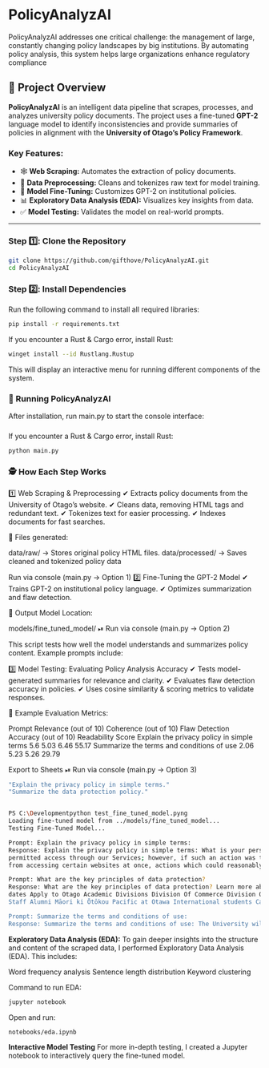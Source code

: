# PolicyAnalyzAI
PolicyAnalyzAI addresses one critical challenge: the management of large, constantly changing policy landscapes by big institutions. By automating policy analysis, this system helps large organizations enhance regulatory compliance

## 📖 Project Overview

**PolicyAnalyzAI** is an intelligent data pipeline that scrapes, processes, and analyzes university policy documents. The project uses a fine-tuned **GPT-2** language model to identify inconsistencies and provide summaries of policies in alignment with the **University of Otago’s Policy Framework**.

### Key Features:
- 🕸️ **Web Scraping:** Automates the extraction of policy documents.  
- 🧹 **Data Preprocessing:** Cleans and tokenizes raw text for model training.  
- 🤖 **Model Fine-Tuning:** Customizes GPT-2 on institutional policies.  
- 📊 **Exploratory Data Analysis (EDA):** Visualizes key insights from data.  
- ✅ **Model Testing:** Validates the model on real-world prompts.  

---

### **Step 1️⃣: Clone the Repository**
```bash
git clone https://github.com/gifthove/PolicyAnalyzAI.git
cd PolicyAnalyzAI
```


### **Step 2️⃣: Install Dependencies** 
Run the following command to install all required libraries:
```bash
pip install -r requirements.txt
```
If you encounter a Rust & Cargo error, install Rust:
```bash
winget install --id Rustlang.Rustup
```
This will display an interactive menu for running different components of the system.

### **🚀 Running PolicyAnalyzAI**
After installation, run main.py to start the console interface:
### 
If you encounter a Rust & Cargo error, install Rust:
```bash
python main.py
```

### **🕵 How Each Step Works**
1️⃣ Web Scraping & Preprocessing
✔ Extracts policy documents from the University of Otago’s website.
✔ Cleans data, removing HTML tags and redundant text.
✔ Tokenizes text for easier processing.
✔ Indexes documents for fast searches.

📂 Files generated:

data/raw/ → Stores original policy HTML files.
data/processed/ → Saves cleaned and tokenized policy data

Run via console (main.py → Option 1)
2️⃣ Fine-Tuning the GPT-2 Model
✔ Trains GPT-2 on institutional policy language.
✔ Optimizes summarization and flaw detection.

💾 Output Model Location:

models/fine_tuned_model/
⏯ Run via console (main.py → Option 2)

This script tests how well the model understands and summarizes policy content. Example prompts include:


3️⃣ Model Testing: Evaluating Policy Analysis Accuracy
✔ Tests model-generated summaries for relevance and clarity.
✔ Evaluates flaw detection accuracy in policies.
✔ Uses cosine similarity & scoring metrics to validate responses.

📌 Example Evaluation Metrics:

Prompt	Relevance (out of 10)	Coherence (out of 10)	Flaw Detection Accuracy (out of 10)	Readability Score
Explain the privacy policy in simple terms	5.6	5.03	6.46	55.17
Summarize the terms and conditions of use	2.06	5.23	5.26	29.79

Export to Sheets
⏯ Run via console (main.py → Option 3) 

```bash
"Explain the privacy policy in simple terms."
"Summarize the data protection policy."


PS C:\Developmentpython test_fine_tuned_model.pyng
Loading fine-tuned model from ../models/fine_tuned_model...
Testing Fine-Tuned Model...

Prompt: Explain the privacy policy in simple terms:
Response: Explain the privacy policy in simple terms: What is your personal information for? How do I use it? Where can I find out more about what you are sharing with us, and how we collect that data. Why should this matter to me? If a user has shared their details online (for example via email or text message), they may wish not to be 
permitted access through our Services; however, if such an action was taken against them by another party who had reasonable grounds for believing there were other users of any particular website involved, then no liability will arise as long after these disclosures have been made – but even where those circumstances prevent some people 
from accessing certain websites at once, actions which could reasonably be expected to result in significant harm cannot normally

Prompt: What are the key principles of data protection?
Response: What are the key principles of data protection? Learn more about how to protect yourself and your personal information Privacy Accessibility Clear search Open menu Close Menu Toggle submenu Are you looking for... Return To previous menu Have a question, answered topic AskOtago Future Students Subjects Fees and scholarships Key 
dates Apply to Otago Academic Divisions Division Of Commerce Division OF Health Sciences Division About the university Residential colleges Otago University Press Library Jobs at Otahau Research DVC's welcome Our people at research and Enterprise OUSA Need help? Emergencies Human Resources Student health Our communities Current students 
Staff Alumni Māori ki Ōtōkou Pacific at Otawa International students Campuses and maps Auckland Centre Christchurch Campus Dunedin Campus Wellington Campus Inver

Prompt: Summarize the terms and conditions of use:
Response: Summarize the terms and conditions of use: The University will not be able to identify a student who is an academic adviser for purposes other than as part-time students. Students should consult with their school representative or contact Student Accommodation Adviser before making any changes, including changing your accommodation arrangements at home (if applicable). To ensure that you are familiar with all relevant policies relating in particular areas, please refer back below for more information on specific policy documents covering these topics. Policy Documents Responsible Officers Information about how university administrators can assist individuals affected by this type/divisional decision under section 4(a) above; Policies concerning research misconduct In relation specifically – when dealing directly with complaints from staff regarding workplace behaviour involving members thereof– it may be helpful
```

**Exploratory Data Analysis (EDA):**
To gain deeper insights into the structure and content of the scraped data, I performed Exploratory Data Analysis (EDA). This includes:

Word frequency analysis
Sentence length distribution
Keyword clustering

Command to run EDA:

```bash
jupyter notebook
```

Open and run:

```bash
notebooks/eda.ipynb
```

**Interactive Model Testing**
For more in-depth testing, I created a Jupyter notebook to interactively query the fine-tuned model.